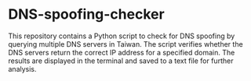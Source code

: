 # DNS-spoofing-checker
This repository contains a Python script to check for DNS spoofing by querying multiple DNS servers in Taiwan. The script verifies whether the DNS servers return the correct IP address for a specified domain. The results are displayed in the terminal and saved to a text file for further analysis.
